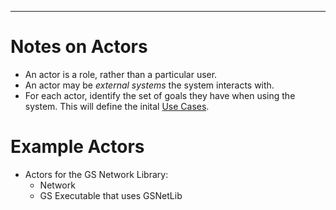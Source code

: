 ------------------------------------------------------------------------

# Notes on Actors

-   An actor is a role, rather than a particular user.
-   An actor may be *external systems* the system interacts with.
-   For each actor, identify the set of goals they have when using the
    system. This will define the inital [Use
    Cases](GS_Use-Cases_Standard.md).




# Example Actors

-   Actors for the GS Network Library:
    -   Network
    -   GS Executable that uses GSNetLib

